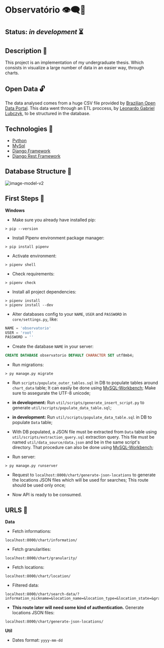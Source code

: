 # Observatório 👁‍🗨🎲

## Status: *in development* ⏳

## Description 📜
This project is an implementation of my undergraduate thesis.
Which consists in visualize a large number of data in an easier way, through charts.

## Open Data 🔓
The data analysed comes from a huge CSV file provided by [Brazilian Open Data Portal](http://www.dados.gov.br). This data went through an ETL proccess, by [Leonardo Gabriel Lubczyk](https://github.com/kyrosx/observatorio_etl), to be structured in the database.

## Technologies 🧰
  - [Python](https://docs.python.org/3/)
  - [MySql](https://dev.mysql.com/doc/)
  - [Django Framework](https://docs.djangoproject.com/en/3.0/topics/serialization/)
  - [Django Rest Framework](https://www.django-rest-framework.org)

## Database Structure 🧱
![image-model-v2](https://user-images.githubusercontent.com/29782248/86071500-c77bfe80-ba55-11ea-83ab-9a866de168e1.png)

## First Steps 🧭

**Windows**
- Make sure you already have installed pip:
``` shell
> pip --version
```

- Install Pipenv environment package manager:
``` shell
> pip install pipenv
```

- Activate environment:
``` shell
> pipenv shell
```

- Check requirements:
``` shell
> pipenv check
```

- Install all project dependencies:
``` shell
> pipenv install
> pipenv install --dev
```

- Alter databases config to your `NAME`, `USER` and `PASSWORD` in `core/settings.py`, like:
``` python
NAME = 'observatorio'
USER = 'root'
PASSWORD = ''
```

- Create the database `NAME` in your server:
``` sql
CREATE DATABASE observatorio DEFAULT CHARACTER SET utf8mb4;
```

- Run migrations:
``` shell
> py manage.py migrate
```

- Run `scripts/populate_outer_tables.sql` in DB to populate tables around `chart_data` table; It can easily be done using [MySQL-Workbench](https://dev.mysql.com/downloads/workbench/); Make sure to assegurate the UTF-8 unicode;

- **in development:**
Run `util/scripts/generate_insert_script.py` to generate `util/scripts/populate_data_table.sql`;

- **in development:**
Run `util/scripts/populate_data_table.sql` in DB to populate `Data` table;

- With DB populated, a JSON file must be extracted from `Data` table using `util/scripts/extraction_query.sql` extraction query. This file must be named `util/data_source/data.json` and be in the same script's directory. That procedure can also be done using [MySQL-Workbench](https://dev.mysql.com/downloads/workbench/);

- Run server:
``` shell
> py manage.py runserver
```

- Request to `localhost:8000/chart/generate-json-locations` to generate the locations JSON files which will be used for searches; This route should be used only once;

- Now API is ready to be consumed.

## URLS 📁

**Data**
- Fetch informations:
```
localhost:8000/chart/information/
```

- Fetch granularities:
```
localhost:8000/chart/granularity/
```

- Fetch locations:
```
localhost:8000/chart/location/
```

- Filtered data:
```
localhost:8000/chart/search-data/?information_nickname=&location_name=&location_type=&location_state=&granularity=&in_date_gt=&until_date_lte=/
```

- **This route later will need some kind of authentication.** Generate locations JSON files:

```
localhost:8000/chart/generate-json-locations/
```

**Util**
- Dates format: `yyyy-mm-dd`
